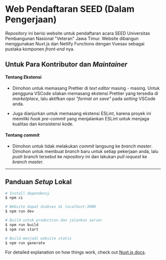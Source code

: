 # Web Pendaftaran SEED (Dalam Pengerjaan)

_Repository_ ini berisi website untuk pendaftaran acara SEED Universitas Pembangunan Nasional "Veteran" Jawa Timur. Website dibangun menggunakan Nuxt.js dan Netlify Functions dengan Vuesax sebagai pustaka komponen _front-end_ nya.

## Untuk Para Kontributor dan _Maintainer_

#### Tentang Ekstensi

- Dimohon untuk memasang Prettier di _text editor_ masing - masing. Untuk pengguna VSCode silakan memasang ekstensi Prettier yang tersedia di _marketplace_, lalu aktifkan opsi _"format on save"_ pada _setting_ VSCode anda.

- Juga dianjurkan untuk memasang ekstensi ESLint, karena proyek ini memiliki _hook pre-commit_ yang menjalankan ESLint untuk menjaga kualitas dan konsistensi kode.

#### Tentang _commit_

- Dimohon untuk tidak melakukan _commit_ langsung ke _branch master_. Dimohon untuk membuat _branch_ baru untuk setiap pekerjaan anda, lalu _push_ branch tersebut ke _repository_ ini dan lakukan _pull request_ ke _branch master_.

---

## Panduan _Setup_ Lokal

```bash
# Install dependency
$ npm ci

# Website dapat diakses di localhost:3000
$ npm run dev

# Build untuk production dan jalankan server
$ npm run build
$ npm run start

# Build menjadi website statis
$ npm run generate
```

For detailed explanation on how things work, check out [Nuxt.js docs](https://nuxtjs.org).
